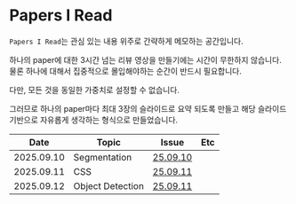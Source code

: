 # Papers I Read

`Papers I Read`는 관심 있는 내용 위주로 간략하게 메모하는 공간입니다.

하나의 paper에 대한 3시간 넘는 리뷰 영상을 만들기에는 시간이 무한하지 않습니다. 물론 하나에 대해서 집중적으로 몰입해야하는 순간이 반드시 필요합니다.

다만, 모든 것을 동일한 가중치로 설정할 수 없습니다. 

그러므로 하나의 paper마다 최대 3장의 슬라이드로 요약 되도록 만들고 해당 슬라이드 기반으로 자유롭게 생각하는 형식으로 만들었습니다.

| Date | Topic | Issue | Etc |
|------|-------|-------|-----|
| 2025.09.10 | Segmentation | [25.09.10](https://github.com/seunghyeokleeme/Papers-I-Read/issues/1)  |  |
| 2025.09.11 | CSS | [25.09.11](https://github.com/seunghyeokleeme/Papers-I-Read/issues/4)  |  |
| 2025.09.12 | Object Detection | [25.09.11](https://github.com/seunghyeokleeme/Papers-I-Read/issues/5)  |  |
